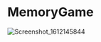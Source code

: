# MemoryGame
![Screenshot_1612145844](https://user-images.githubusercontent.com/29502126/106407363-b4b51800-63f0-11eb-8a5c-8d43e936ceb9.png)
